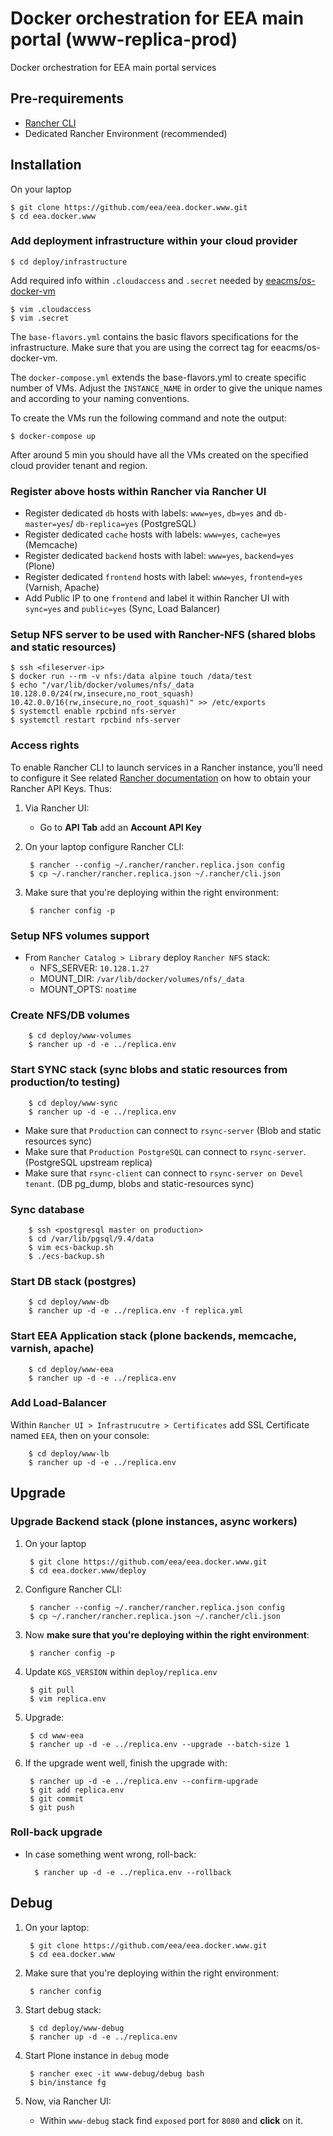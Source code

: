 # Docker orchestration for EEA main portal (www-replica-prod)

Docker orchestration for EEA main portal services

## Pre-requirements

* [Rancher CLI](https://docs.rancher.com/rancher/v1.2/en/cli/)
* Dedicated Rancher Environment (recommended)

## Installation

On your laptop

    $ git clone https://github.com/eea/eea.docker.www.git
    $ cd eea.docker.www

### Add deployment infrastructure within your cloud provider

    $ cd deploy/infrastructure

Add required info within `.cloudaccess` and `.secret` needed by [eeacms/os-docker-vm](https://github.com/eea/eea.docker.openstack.host#usage)

    $ vim .cloudaccess
    $ vim .secret

The `base-flavors.yml` contains the basic flavors specifications for the infrastructure. Make sure that you are using the correct tag for eeacms/os-docker-vm.

The `docker-compose.yml` extends the base-flavors.yml to create specific number of VMs. Adjust the `INSTANCE_NAME` in order to give the unique names and according to your naming conventions.

To create the VMs run the following command and note the output:

    $ docker-compose up

After around 5 min you should have all the VMs created on the specified cloud provider tenant and region.

### Register above hosts within Rancher via Rancher UI

* Register dedicated `db` hosts with labels: `www=yes`, `db=yes` and `db-master=yes`/ `db-replica=yes` (PostgreSQL)
* Register dedicated `cache` hosts with labels: `www=yes`, `cache=yes` (Memcache)
* Register dedicated `backend` hosts with label: `www=yes`, `backend=yes` (Plone)
* Register dedicated `frontend` hosts with label: `www=yes`, `frontend=yes` (Varnish, Apache)
* Add Public IP to one `frontend` and label it within Rancher UI with `sync=yes` and `public=yes` (Sync, Load Balancer)

### Setup NFS server to be used with Rancher-NFS (shared blobs and static resources)

    $ ssh <fileserver-ip>
    $ docker run --rm -v nfs:/data alpine touch /data/test
    $ echo "/var/lib/docker/volumes/nfs/_data 10.128.0.0/24(rw,insecure,no_root_squash) 10.42.0.0/16(rw,insecure,no_root_squash)" >> /etc/exports
    $ systemctl enable rpcbind nfs-server
    $ systemctl restart rpcbind nfs-server

### Access rights

To enable Rancher CLI to launch services in a Rancher instance, you’ll need to configure it
See related [Rancher documentation](http://docs.rancher.com/rancher/v1.3/en/api/v2-beta/access-control/)
on how to obtain your Rancher API Keys. Thus:

1. Via Rancher UI:

    * Go to **API Tab** add an **Account API Key**

2. On your laptop configure Rancher CLI:

        $ rancher --config ~/.rancher/rancher.replica.json config
        $ cp ~/.rancher/rancher.replica.json ~/.rancher/cli.json

3. Make sure that you're deploying within the right environment:

        $ rancher config -p

### Setup NFS volumes support

* From `Rancher Catalog > Library` deploy `Rancher NFS` stack:
  * NFS_SERVER: `10.128.1.27`
  * MOUNT_DIR: `/var/lib/docker/volumes/nfs/_data`
  * MOUNT_OPTS: `noatime`

### Create NFS/DB volumes

        $ cd deploy/www-volumes
        $ rancher up -d -e ../replica.env

### Start SYNC stack (sync blobs and static resources from production/to testing)

        $ cd deploy/www-sync
        $ rancher up -d -e ../replica.env

* Make sure that `Production` can connect to `rsync-server` (Blob and static resources sync)
* Make sure that `Production PostgreSQL` can connect to `rsync-server`. (PostgreSQL upstream replica)
* Make sure that `rsync-client` can connect to `rsync-server on Devel tenant`. (DB pg_dump, blobs and static-resources sync)

### Sync database

        $ ssh <postgresql master on production>
        $ cd /var/lib/pgsql/9.4/data
        $ vim ecs-backup.sh
        $ ./ecs-backup.sh

### Start DB stack (postgres)

        $ cd deploy/www-db
        $ rancher up -d -e ../replica.env -f replica.yml

### Start EEA Application stack (plone backends, memcache, varnish, apache)

        $ cd deploy/www-eea
        $ rancher up -d -e ../replica.env

### Add Load-Balancer

Within `Rancher UI > Infrastrucutre > Certificates` add SSL Certificate named `EEA`, then on your console:

        $ cd deploy/www-lb
        $ rancher up -d -e ../replica.env


## Upgrade

### Upgrade Backend stack (plone instances, async workers)

1. On your laptop

        $ git clone https://github.com/eea/eea.docker.www.git
        $ cd eea.docker.www/deploy

2. Configure Rancher CLI:

        $ rancher --config ~/.rancher/rancher.replica.json config
        $ cp ~/.rancher/rancher.replica.json ~/.rancher/cli.json

3. Now **make sure that you're deploying within the right environment**:

        $ rancher config -p

4. Update `KGS_VERSION` within `deploy/replica.env`

        $ git pull
        $ vim replica.env

5. Upgrade:

        $ cd www-eea
        $ rancher up -d -e ../replica.env --upgrade --batch-size 1

6. If the upgrade went well, finish the upgrade with:

        $ rancher up -d -e ../replica.env --confirm-upgrade
        $ git add replica.env
        $ git commit
        $ git push

### Roll-back upgrade

* In case something went wrong, roll-back:

        $ rancher up -d -e ../replica.env --rollback

## Debug

1. On your laptop:

        $ git clone https://github.com/eea/eea.docker.www.git
        $ cd eea.docker.www

2. Make sure that you're deploying within the right environment:

        $ rancher config

3. Start debug stack:

        $ cd deploy/www-debug
        $ rancher up -d -e ../replica.env

4. Start Plone instance in `debug` mode

        $ rancher exec -it www-debug/debug bash
        $ bin/instance fg

5. Now, via Rancher UI:
    * Within `www-debug` stack find `exposed` port for `8080` and **click** on it.
